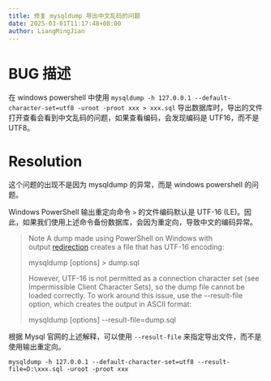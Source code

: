 ```yaml
---
title: 修复 mysqldump 导出中文乱码的问题
date: 2025-03-01T11:17:48+08:00
author: LiangMingJian
---
```


# BUG 描述

在 windows powershell 中使用 `mysqldump -h 127.0.0.1 --default-character-set=utf8 -uroot -proot xxx > xxx.sql` 导出数据库时，导出的文件打开查看会看到中文乱码的问题，如果查看编码，会发现编码是 UTF16，而不是 UTF8。

# Resolution

这个问题的出现不是因为 mysqldump 的异常，而是 windows powershell 的问题。

Windows PowerShell 输出重定向命令 `>` 的文件编码默认是 UTF-16 (LE)。因此，如果我们使用上述命令备份数据库，会因为重定向，导致中文的编码异常。

> Note A dump made using PowerShell on Windows with output [redirection](https://zhida.zhihu.com/search?content_id=195143047&content_type=Article&match_order=1&q=redirection&zhida_source=entity) creates a file that has UTF-16 encoding:  
> 
> mysqldump [options] > dump.sql  
> 
> However, UTF-16 is not permitted as a connection character set (see Impermissible Client Character Sets), so the dump file cannot be loaded correctly. To work around this issue, use the --result-file option, which creates the output in ASCII format:  
> 
> mysqldump [options] --result-file=dump.sql

根据 Mysql 官网的上述解释，可以使用 `--result-file` 来指定导出文件，而不是使用输出重定向。

```
mysqldump -h 127.0.0.1 --default-character-set=utf8 --result-file=D:\xxx.sql -uroot -proot xxx
```
